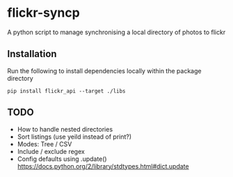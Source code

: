 # flickr-syncp

A python script to manage synchronising a local directory of photos to flickr

## Installation

Run the following to install dependencies locally within the package directory
```
pip install flickr_api --target ./libs
``` 

## TODO

* How to handle nested directories
* Sort listings (use yeild instead of print?)
* Modes: Tree / CSV
* Include / exclude regex
* Config defaults using .update() https://docs.python.org/2/library/stdtypes.html#dict.update 

